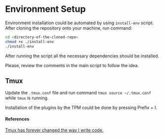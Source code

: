 # Environment Setup

Environment installation could be automated by using `install-env` script. After cloning the repository onto your machine, run command:

```bash
cd <directory-of-the-cloned-repo>
chmod +x ./install-env
./install-env
```

After running the script all the necessary dependencies should be installed.

Please, review the comments in the main script to follow the idea.

## Tmux

Update the `.tmux.conf` file and run command `tmux source ~/.tmux.conf` while `tmux` is running.

Installation of the plugins by the TPM could be done by pressing Prefix + I.

#### References 

[Tmux has forever changed the way I write code.](https://www.youtube.com/watch?v=DzNmUNvnB04 "Tmux has forever changed the way I write code.")

